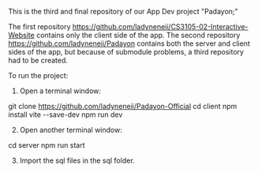 This is the third and final repository of our App Dev project "Padayon;" 

The first repository https://github.com/ladyneneii/CS3105-02-Interactive-Website contains only the client side of the app. 
The second repository https://github.com/ladyneneii/Padayon contains both the server and client sides of the app, but because of submodule problems, a third repository had to be created. 

To run the project:

1. Open a terminal window:

git clone https://github.com/ladyneneii/Padayon-Official
cd client
npm install vite --save-dev
npm run dev

2. Open another terminal window:

cd server
npm run start

3. Import the sql files in the sql folder.


